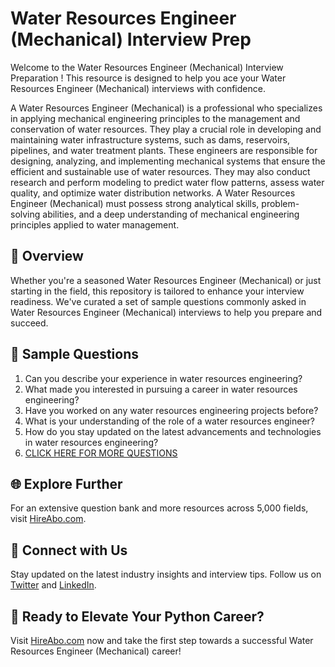 # Water Resources Engineer (Mechanical) Interview Prep

Welcome to the Water Resources Engineer (Mechanical) Interview Preparation ! This resource is designed to help you ace your Water Resources Engineer (Mechanical) interviews with confidence.

A Water Resources Engineer (Mechanical) is a professional who specializes in applying mechanical engineering principles to the management and conservation of water resources. They play a crucial role in developing and maintaining water infrastructure systems, such as dams, reservoirs, pipelines, and water treatment plants. These engineers are responsible for designing, analyzing, and implementing mechanical systems that ensure the efficient and sustainable use of water resources. They may also conduct research and perform modeling to predict water flow patterns, assess water quality, and optimize water distribution networks. A Water Resources Engineer (Mechanical) must possess strong analytical skills, problem-solving abilities, and a deep understanding of mechanical engineering principles applied to water management.

## 🚀 Overview

Whether you're a seasoned Water Resources Engineer (Mechanical) or just starting in the field, this repository is tailored to enhance your interview readiness. We've curated a set of sample questions commonly asked in Water Resources Engineer (Mechanical) interviews to help you prepare and succeed.

## 📝 Sample Questions

1. Can you describe your experience in water resources engineering?
2. What made you interested in pursuing a career in water resources engineering?
3. Have you worked on any water resources engineering projects before?
4. What is your understanding of the role of a water resources engineer?
5. How do you stay updated on the latest advancements and technologies in water resources engineering?
6. [CLICK HERE FOR MORE QUESTIONS](https://hireabo.com/job/3_1_48/Water%20Resources%20Engineer%20Mechanical)

## 🌐 Explore Further

For an extensive question bank and more resources across 5,000 fields, visit [HireAbo.com](https://www.hireabo.com).

## 📱 Connect with Us

Stay updated on the latest industry insights and interview tips. Follow us on [Twitter](https://twitter.com/hireabo) and [LinkedIn](https://www.linkedin.com/in/hire-abo-3609972a8/).

## 🚀 Ready to Elevate Your Python Career?

Visit [HireAbo.com](https://www.hireabo.com) now and take the first step towards a successful Water Resources Engineer (Mechanical) career!